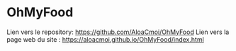 # OhMyFood
Lien vers le repository: https://github.com/AloaCmoi/OhMyFood
Lien vers la page web du site : https://aloacmoi.github.io/OhMyFood/index.html
